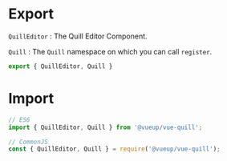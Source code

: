 # Export

`QuillEditor` : The Quill Editor Component.

`Quill` : The `Quill` namespace on which you can call `register`.

~~~ js 
export { QuillEditor, Quill }
~~~

# Import

~~~ javascript
// ES6
import { QuillEditor, Quill } from '@vueup/vue-quill';

// CommonJS
const { QuillEditor, Quill } = require('@vueup/vue-quill');
~~~

